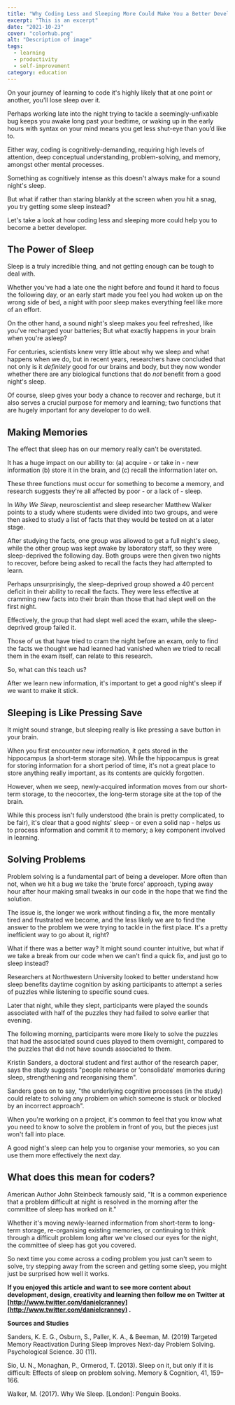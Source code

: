 ```yaml
---
title: "Why Coding Less and Sleeping More Could Make You a Better Developer"
excerpt: "This is an excerpt"
date: "2021-10-23"
cover: "colorhub.png"
alt: "Description of image"
tags:
  - learning
  - productivity
  - self-improvement
category: education
---
```


On your journey of learning to code it's highly likely that at one point or another, you'll lose sleep over it.

Perhaps working late into the night trying to tackle a seemingly-unfixable bug keeps you awake long past your bedtime, or waking up in the early hours with syntax on your mind means you get less shut-eye than you’d like to.

Either way, coding is cognitively-demanding, requiring high levels of attention, deep conceptual understanding, problem-solving, and memory, amongst other mental processes.

Something as cognitively intense as this doesn't always make for a sound night's sleep.

But what if rather than staring blankly at the screen when you hit a snag, you try getting some sleep instead?

Let's take a look at how coding less and sleeping more could help you to become a better developer.

## The Power of Sleep

Sleep is a truly incredible thing, and not getting enough can be tough to deal with.

Whether you've had a late one the night before and found it hard to focus the following day, or an early start made you feel you had woken up on the wrong side of bed, a night with poor sleep makes everything feel like more of an effort.

On the other hand, a sound night's sleep makes you feel refreshed, like you've recharged your batteries; But what exactly happens in your brain when you're asleep?

For centuries, scientists knew very little about why we sleep and what happens when we do, but in recent years, researchers have concluded that not only is it _definitely_ good for our brains and body, but they now wonder whether there are any biological functions that do _not_ benefit from a good night's sleep.

Of course, sleep gives your body a chance to recover and recharge, but it also serves a crucial purpose for memory and learning; two functions that are hugely important for any developer to do well.

## Making Memories

The effect that sleep has on our memory really can't be overstated.

It has a huge impact on our ability to:
(a) acquire - or take in - new information
(b) store it in the brain, and
(c) recall the information later on.

These three functions must occur for something to become a memory, and research suggests they're all affected by poor - or a lack of - sleep.

In _Why We Sleep_, neuroscientist and sleep researcher Matthew Walker points to a study where students were divided into two groups, and were then asked to study a list of facts that they would be tested on at a later stage.

After studying the facts, one group was allowed to get a full night's sleep, while the other group was kept awake by laboratory staff, so they were sleep-deprived the following day. Both groups were then given two nights to recover, before being asked to recall the facts they had attempted to learn.

Perhaps unsurprisingly, the sleep-deprived group showed a 40 percent deficit in their ability to recall the facts. They were less effective at cramming new facts into their brain than those that had slept well on the first night.

Effectively, the group that had slept well aced the exam, while the sleep-deprived group failed it.

Those of us that have tried to cram the night before an exam, only to find the facts we thought we had learned had vanished when we tried to recall them in the exam itself, can relate to this research.

So, what can this teach us?

After we learn new information, it's important to get a good night's sleep if we want to make it stick.

## Sleeping is Like Pressing Save

It might sound strange, but sleeping really is like pressing a save button in your brain.

When you first encounter new information, it gets stored in the hippocampus (a short-term storage site). While the hippocampus is great for storing information for a short period of time, it's not a great place to store anything really important, as its contents are quickly forgotten.

However, when we seep, newly-acquired information moves from our short-term storage, to the neocortex, the long-term storage site at the top of the brain.

While this process isn't fully understood (the brain is pretty complicated, to be fair), it's clear that a good nights' sleep - or even a solid nap - helps us to process information and commit it to memory; a key component involved in learning.

## Solving Problems

Problem solving is a fundamental part of being a developer. More often than not, when we hit a bug we take the 'brute force' approach, typing away hour after hour making small tweaks in our code in the hope that we find the solution.

The issue is, the longer we work without finding a fix, the more mentally tired and frustrated we become, and the less likely we are to find the answer to the problem we were trying to tackle in the first place. It's a pretty inefficient way to go about it, right?

What if there was a better way? It might sound counter intuitive, but what if we take a break from our code when we can't find a quick fix, and just go to sleep instead?

Researchers at Northwestern University looked to better understand how sleep benefits daytime cognition by asking participants to attempt a series of puzzles while listening to specific sound cues.

Later that night, while they slept, participants were played the sounds associated with half of the puzzles they had failed to solve earlier that evening.

The following morning, participants were more likely to solve the puzzles that had the associated sound cues played to them overnight, compared to the puzzles that did not have sounds associated to them.

Kristin Sanders, a doctoral student and first author of the research paper, says the study suggests "people rehearse or ‘consolidate’ memories during sleep, strengthening and reorganising them".

Sanders goes on to say, "the underlying cognitive processes (in the study) could relate to solving any problem on which someone is stuck or blocked by an incorrect approach".

When you're working on a project, it's common to feel that you know what you need to know to solve the problem in front of you, but the pieces just won't fall into place.

A good night's sleep can help you to organise your memories, so you can use them more effectively the next day.

## What does this mean for coders?

American Author John Steinbeck famously said, "It is a common experience that a problem difficult at night is resolved in the morning after the committee of sleep has worked on it."

Whether it's moving newly-learned information from short-term to long-term storage, re-organising existing memories, or continuing to think through a difficult problem long after we've closed our eyes for the night, the committee of sleep has got you covered.

So next time you come across a coding problem you just can't seem to solve, try stepping away from the screen and getting some sleep, you might just be surprised how well it works.

**If you enjoyed this article and want to see more content about development, design, creativity and learning then follow me on Twitter at [http://www.twitter.com/danielcranney](http://www.twitter.com/danielcranney) .**

**Sources and Studies**

Sanders, K. E. G., Osburn, S., Paller, K. A., & Beeman, M. (2019) Targeted Memory Reactivation During Sleep Improves Next-day Problem Solving. Psychological Science. 30 (11).

Sio, U. N., Monaghan, P., Ormerod, T. (2013). Sleep on it, but only if it is difficult: Effects of sleep on problem solving. Memory & Cognition, 41, 159–166.

Walker, M. (2017). Why We Sleep. [London]: Penguin Books.
